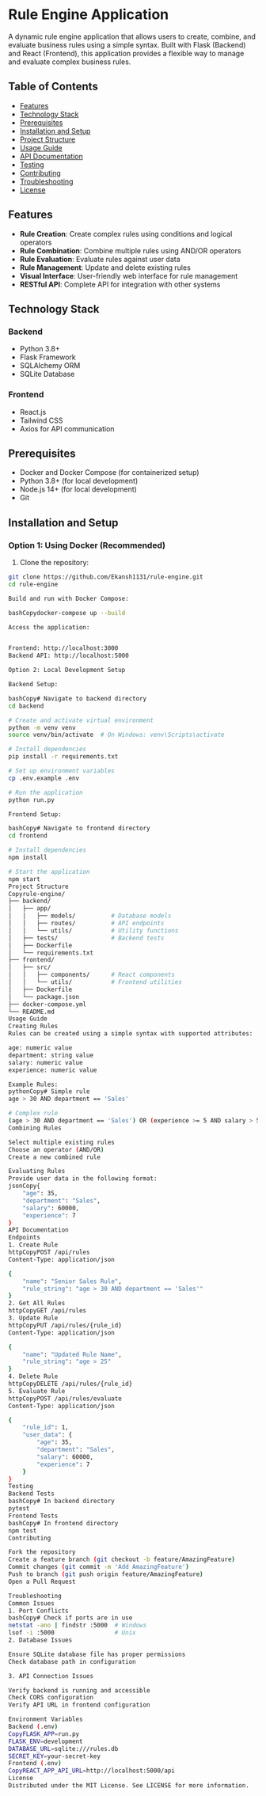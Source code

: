 # Rule Engine Application

A dynamic rule engine application that allows users to create, combine, and evaluate business rules using a simple syntax. Built with Flask (Backend) and React (Frontend), this application provides a flexible way to manage and evaluate complex business rules.

## Table of Contents

- [Features](#features)
- [Technology Stack](#technology-stack)
- [Prerequisites](#prerequisites)
- [Installation and Setup](#installation-and-setup)
- [Project Structure](#project-structure)
- [Usage Guide](#usage-guide)
- [API Documentation](#api-documentation)
- [Testing](#testing)
- [Contributing](#contributing)
- [Troubleshooting](#troubleshooting)
- [License](#license)

## Features

- **Rule Creation**: Create complex rules using conditions and logical operators
- **Rule Combination**: Combine multiple rules using AND/OR operators
- **Rule Evaluation**: Evaluate rules against user data
- **Rule Management**: Update and delete existing rules
- **Visual Interface**: User-friendly web interface for rule management
- **RESTful API**: Complete API for integration with other systems

## Technology Stack

### Backend
- Python 3.8+
- Flask Framework
- SQLAlchemy ORM
- SQLite Database

### Frontend
- React.js
- Tailwind CSS
- Axios for API communication

## Prerequisites

- Docker and Docker Compose (for containerized setup)
- Python 3.8+ (for local development)
- Node.js 14+ (for local development)
- Git

## Installation and Setup

### Option 1: Using Docker (Recommended)

1. Clone the repository:
```bash
git clone https://github.com/Ekansh1131/rule-engine.git
cd rule-engine

Build and run with Docker Compose:

bashCopydocker-compose up --build

Access the application:


Frontend: http://localhost:3000
Backend API: http://localhost:5000

Option 2: Local Development Setup

Backend Setup:

bashCopy# Navigate to backend directory
cd backend

# Create and activate virtual environment
python -m venv venv
source venv/bin/activate  # On Windows: venv\Scripts\activate

# Install dependencies
pip install -r requirements.txt

# Set up environment variables
cp .env.example .env

# Run the application
python run.py

Frontend Setup:

bashCopy# Navigate to frontend directory
cd frontend

# Install dependencies
npm install

# Start the application
npm start
Project Structure
Copyrule-engine/
├── backend/
│   ├── app/
│   │   ├── models/          # Database models
│   │   ├── routes/          # API endpoints
│   │   └── utils/           # Utility functions
│   ├── tests/               # Backend tests
│   ├── Dockerfile
│   └── requirements.txt
├── frontend/
│   ├── src/
│   │   ├── components/      # React components
│   │   └── utils/           # Frontend utilities
│   ├── Dockerfile
│   └── package.json
├── docker-compose.yml
└── README.md
Usage Guide
Creating Rules
Rules can be created using a simple syntax with supported attributes:

age: numeric value
department: string value
salary: numeric value
experience: numeric value

Example Rules:
pythonCopy# Simple rule
age > 30 AND department == 'Sales'

# Complex rule
(age > 30 AND department == 'Sales') OR (experience >= 5 AND salary > 50000)
Combining Rules

Select multiple existing rules
Choose an operator (AND/OR)
Create a new combined rule

Evaluating Rules
Provide user data in the following format:
jsonCopy{
    "age": 35,
    "department": "Sales",
    "salary": 60000,
    "experience": 7
}
API Documentation
Endpoints
1. Create Rule
httpCopyPOST /api/rules
Content-Type: application/json

{
    "name": "Senior Sales Rule",
    "rule_string": "age > 30 AND department == 'Sales'"
}
2. Get All Rules
httpCopyGET /api/rules
3. Update Rule
httpCopyPUT /api/rules/{rule_id}
Content-Type: application/json

{
    "name": "Updated Rule Name",
    "rule_string": "age > 25"
}
4. Delete Rule
httpCopyDELETE /api/rules/{rule_id}
5. Evaluate Rule
httpCopyPOST /api/rules/evaluate
Content-Type: application/json

{
    "rule_id": 1,
    "user_data": {
        "age": 35,
        "department": "Sales",
        "salary": 60000,
        "experience": 7
    }
}
Testing
Backend Tests
bashCopy# In backend directory
pytest
Frontend Tests
bashCopy# In frontend directory
npm test
Contributing

Fork the repository
Create a feature branch (git checkout -b feature/AmazingFeature)
Commit changes (git commit -m 'Add AmazingFeature')
Push to branch (git push origin feature/AmazingFeature)
Open a Pull Request

Troubleshooting
Common Issues
1. Port Conflicts
bashCopy# Check if ports are in use
netstat -ano | findstr :5000  # Windows
lsof -i :5000                 # Unix
2. Database Issues

Ensure SQLite database file has proper permissions
Check database path in configuration

3. API Connection Issues

Verify backend is running and accessible
Check CORS configuration
Verify API URL in frontend configuration

Environment Variables
Backend (.env)
CopyFLASK_APP=run.py
FLASK_ENV=development
DATABASE_URL=sqlite:///rules.db
SECRET_KEY=your-secret-key
Frontend (.env)
CopyREACT_APP_API_URL=http://localhost:5000/api
License
Distributed under the MIT License. See LICENSE for more information.
